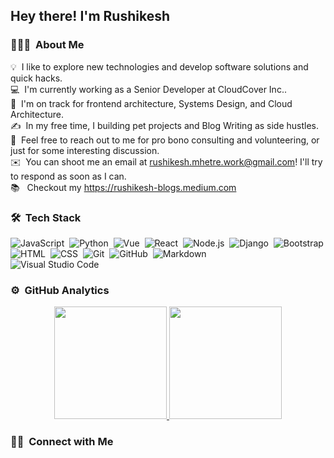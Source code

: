 

<h2>Hey there! I'm Rushikesh</h2>

<!-- ## 👋 &nbsp;Hey there! I'm Rushikesh -->

### 👨🏻‍💻 &nbsp;About Me

💡 &nbsp;I like to explore new technologies and develop software solutions and quick hacks.\
💻 &nbsp;I'm currently working as a Senior Developer at CloudCover Inc..\
🌱 &nbsp;I'm on track for frontend architecture, Systems Design, and Cloud Architecture.\
✍️ &nbsp;In my free time, I building pet projects and Blog Writing as side hustles.\
💬 &nbsp;Feel free to reach out to me for pro bono consulting and volunteering, or just for some interesting discussion.\
✉️ &nbsp;You can shoot me an email at rushikesh.mhetre.work@gmail.com! I'll try to respond as soon as I can.\
📚 &nbsp; Checkout my https://rushikesh-blogs.medium.com


### 🛠 &nbsp;Tech Stack

![JavaScript](https://img.shields.io/badge/-JavaScript-05122A?style=flat&logo=javascript)&nbsp;
![Python](https://img.shields.io/badge/-Python-05122A?style=flat&logo=python)&nbsp;
![Vue](https://img.shields.io/badge/-Vue-05122A?style=flat&logo=Vue)&nbsp;
![React](https://img.shields.io/badge/-React-05122A?style=flat&logo=react)&nbsp;
![Node.js](https://img.shields.io/badge/-Node.js-05122A?style=flat&logo=node.js)&nbsp;
![Django](https://img.shields.io/badge/-Django-05122A?style=flat&logo=django&logoColor=092E20)&nbsp;
![Bootstrap](https://img.shields.io/badge/-Bootstrap-05122A?style=flat&logo=bootstrap&logoColor=563D7C)\
![HTML](https://img.shields.io/badge/-HTML-05122A?style=flat&logo=HTML5)&nbsp;
![CSS](https://img.shields.io/badge/-CSS-05122A?style=flat&logo=CSS3&logoColor=1572B6)&nbsp;
![Git](https://img.shields.io/badge/-Git-05122A?style=flat&logo=git)&nbsp;
![GitHub](https://img.shields.io/badge/-GitHub-05122A?style=flat&logo=github)&nbsp;
![Markdown](https://img.shields.io/badge/-Markdown-05122A?style=flat&logo=markdown)\
![Visual Studio Code](https://img.shields.io/badge/-Visual%20Studio%20Code-05122A?style=flat&logo=visual-studio-code&logoColor=007ACC)&nbsp;

### ⚙️ &nbsp;GitHub Analytics

<p align="center">
<a href="https://github.com/Nomercy10">
  <img height="180em" src="https://github-readme-stats-eight-theta.vercel.app/api?username=Nomercy10&show_icons=true&theme=algolia&include_all_commits=true&count_private=true"/>
  <img height="180em" src="https://github-readme-stats-eight-theta.vercel.app/api/top-langs/?username=Nomercy10&layout=compact&langs_count=8&theme=algolia"/>
</a>
</p>

### 🤝🏻 &nbsp;Connect with Me
